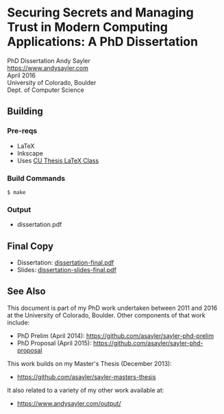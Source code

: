 Securing Secrets and Managing Trust in Modern Computing Applications: A PhD Dissertation
========================================================================================

PhD Dissertation
Andy Sayler  
https://www.andysayler.com  
April 2016  
University of Colorado, Boulder  
Dept. of Computer Science  

Building
--------

### Pre-reqs ###

+ LaTeX
+ Inkscape
+ Uses [CU Thesis LaTeX Class](http://www.colorado.edu/oit/software-hardware/tex-latex/thesis-class)

### Build Commands ###

```
$ make
```

### Output ###

+ dissertation.pdf

Final Copy
----------

+ Dissertation: [dissertation-final.pdf](./dissertation-final.pdf)
+ Slides: [dissertation-slides-final.pdf](./dissertation-slides-final.pdf)

See Also
--------

This document is part of my PhD work undertaken between 2011 and 2016 at
the University of Colorado, Boulder. Other components of that work
include:

+ PhD Prelim (April 2014): https://github.com/asayler/sayler-phd-prelim
+ PhD Proposal (April 2015): https://github.com/asayler/sayler-phd-proposal

This work builds on my Master's Thesis (December 2013):

+ https://github.com/asayler/sayler-masters-thesis

It also related to a variety of my other work available at:

+ https://www.andysayler.com/output/
